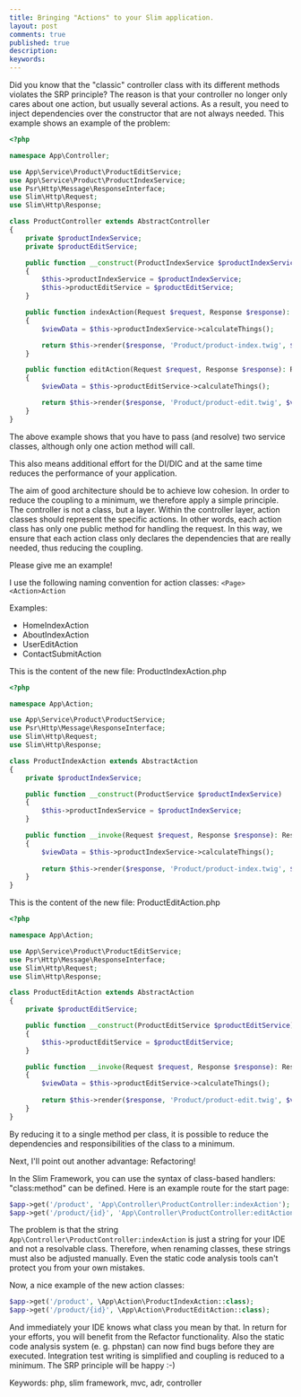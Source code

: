 ```yaml
---
title: Bringing "Actions" to your Slim application.
layout: post
comments: true
published: true
description: 
keywords: 
---
```


Did you know that the "classic" controller class with its different methods violates the SRP principle? The reason is that your controller no longer only cares about one action, but usually several actions. As a result, you need to inject dependencies over the constructor that are not always needed. This example shows an example of the problem:

```php
<?php

namespace App\Controller;

use App\Service\Product\ProductEditService;
use App\Service\Product\ProductIndexService;
use Psr\Http\Message\ResponseInterface;
use Slim\Http\Request;
use Slim\Http\Response;

class ProductController extends AbstractController
{
    private $productIndexService;
    private $productEditService;

    public function __construct(ProductIndexService $productIndexService, ProductEditService $productEditService)
    {
        $this->productIndexService = $productIndexService;
        $this->productEditService = $productEditService;
    }

    public function indexAction(Request $request, Response $response): ResponseInterface
    {
        $viewData = $this->productIndexService->calculateThings();

        return $this->render($response, 'Product/product-index.twig', $viewData);
    }

    public function editAction(Request $request, Response $response): ResponseInterface
    {
        $viewData = $this->productEditService->calculateThings();

        return $this->render($response, 'Product/product-edit.twig', $viewData);
    }
}
```

The above example shows that you have to pass (and resolve) two service classes, although only one action method will call.

This also means additional effort for the DI/DIC and at the same time reduces the performance of your application. 

The aim of good architecture should be to achieve low cohesion. In order to reduce the coupling to a minimum, we therefore apply a simple principle.
The controller is not a class, but a layer. Within the controller layer, action classes should represent the specific actions. In other words, each action class has only one public method for handling the request. In this way, we ensure that each action class only declares the dependencies that are really needed, thus reducing the coupling.

Please give me an example!

I use the following naming convention for action classes: `<Page><Action>Action`

Examples: 
  
  * HomeIndexAction
  * AboutIndexAction
  * UserEditAction
  * ContactSubmitAction

This is the content of the new file: ProductIndexAction.php

```php
<?php

namespace App\Action;

use App\Service\Product\ProductService;
use Psr\Http\Message\ResponseInterface;
use Slim\Http\Request;
use Slim\Http\Response;

class ProductIndexAction extends AbstractAction
{
    private $productIndexService;

    public function __construct(ProductService $productIndexService)
    {
        $this->productIndexService = $productIndexService;
    }

    public function __invoke(Request $request, Response $response): ResponseInterface
    {
        $viewData = $this->productIndexService->calculateThings();
        
        return $this->render($response, 'Product/product-index.twig', $viewData);
    }
}
```

This is the content of the new file: ProductEditAction.php

```php
<?php

namespace App\Action;

use App\Service\Product\ProductEditService;
use Psr\Http\Message\ResponseInterface;
use Slim\Http\Request;
use Slim\Http\Response;

class ProductEditAction extends AbstractAction
{
    private $productEditService;

    public function __construct(ProductEditService $productEditService)
    {
        $this->productEditService = $productEditService;
    }

    public function __invoke(Request $request, Response $response): ResponseInterface
    {
        $viewData = $this->productEditService->calculateThings();
        
        return $this->render($response, 'Product/product-edit.twig', $viewData);
    }
}
```

By reducing it to a single method per class, it is possible to reduce the dependencies and responsibilities of the class to a minimum. 

Next, I'll point out another advantage: Refactoring!

In the Slim Framework, you can use the syntax of class-based handlers: "class:method" can be defined. Here is an example route for the start page:

```php
$app->get('/product', 'App\Controller\ProductController:indexAction');
$app->get('/product/{id}', 'App\Controller\ProductController:editAction');
```

The problem is that the string `App\Controller\ProductController:indexAction` is just a string for your IDE and not a resolvable class. Therefore, when renaming classes, these strings must also be adjusted manually. Even the static code analysis tools can't protect you from your own mistakes.

Now, a nice example of the new action classes:

```php
$app->get('/product', \App\Action\ProductIndexAction::class);
$app->get('/product/{id}', \App\Action\ProductEditAction::class);
```

And immediately your IDE knows what class you mean by that. In return for your efforts, you will benefit from the Refactor functionality. Also the static code analysis system (e. g. phpstan) can now find bugs before they are executed. 
Integration test writing is simplified and coupling is reduced to a minimum. The SRP principle will be happy :-)


Keywords: php, slim framework, mvc, adr, controller